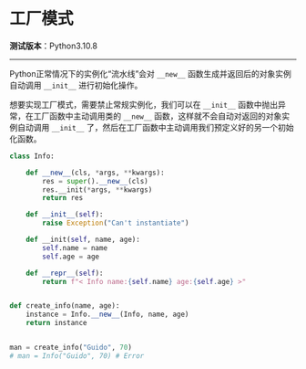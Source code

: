 工厂模式
================================================================================

__测试版本__：Python3.10.8

--------------------------------------------------------------------------------

Python正常情况下的实例化“流水线”会对 `__new__` 函数生成并返回后的对象实例自动调用 `__init__` 进行初始化操作。

想要实现工厂模式，需要禁止常规实例化，我们可以在 `__init__` 函数中抛出异常，在工厂函数中主动调用类的 `__new__` 函数，这样就不会自动对返回的对象实例自动调用 `__init__` 了，然后在工厂函数中主动调用我们预定义好的另一个初始化函数。

```python
class Info:

    def __new__(cls, *args, **kwargs):
        res = super().__new__(cls)
        res.__init(*args, **kwargs)
        return res

    def __init__(self):
        raise Exception("Can't instantiate")

    def __init(self, name, age):
        self.name = name
        self.age = age

    def __repr__(self):
        return f"< Info name:{self.name} age:{self.age} >"


def create_info(name, age):
    instance = Info.__new__(Info, name, age)
    return instance


man = create_info("Guido", 70)
# man = Info("Guido", 70) # Error
```
